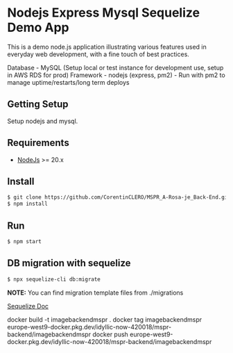 # Nodejs Express Mysql Sequelize Demo App

This is a demo node.js application illustrating various features used in everyday web development, with a fine touch of best practices.

Database - MySQL (Setup local or test instance for development use, setup in AWS RDS for prod)
Framework - nodejs (express, pm2) - Run with pm2 to manage uptime/restarts/long term deploys

## Getting Setup
Setup nodejs and mysql.

## Requirements
* [NodeJs](https://nodejs.org) >= 20.x 

## Install

```sh
$ git clone https://github.com/CorentinCLERO/MSPR_A-Rosa-je_Back-End.git
$ npm install
```

## Run

```sh
$ npm start
```

## DB migration with sequelize
```sh
$ npx sequelize-cli db:migrate
```

**NOTE:** You can find migration template files from ./migrations

[Sequelize Doc](https://sequelize.org/docs/v6/)

docker build -t imagebackendmspr .
docker tag imagebackendmspr europe-west9-docker.pkg.dev/idyllic-now-420018/mspr-backend/imagebackendmspr
docker push europe-west9-docker.pkg.dev/idyllic-now-420018/mspr-backend/imagebackendmspr